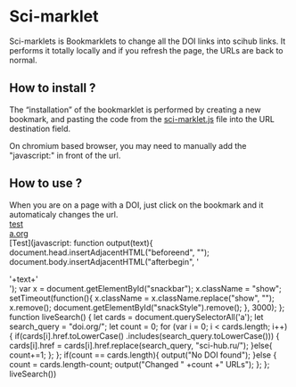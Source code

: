 # Sci-marklet
Sci-marklets is Bookmarklets to change all the DOI links into scihub links. It performs it totally locally and if you refresh the page, the URLs are back to normal.

## How to install ?
The “installation” of the bookmarklet is performed by creating a new bookmark, and pasting the code from the [sci-marklet.js](sci-marklet.js) file into the URL destination field.

On chromium based browser, you may need to manually add the "javascript:" in front of the url.

## How to use ?
When you are on a page with a DOI, just click on the bookmark and it automaticaly changes the url. </br>
<a href ="exemple.com">test</a> </br>
[a.org](b.org)</br>
[Test](javascript:  function output(text){    document.head.insertAdjacentHTML(&quot;beforeend&quot;, &quot;<style id='snackStyle'> \        /*snackbar layout code from https://www.w3schools.com/howto/howto_js_snackbar.asp*/ \        #snackbar  {\              visibility:  hidden;   /*  Hidden  by  default.  Visible  on  click  */\              min-width:  250px;   /*  Set  a  default  minimum  width  */\              margin-left:  -125px;  /*  Divide  value  of  min-width  by  2  */\              background-color:  #333;  /*  Black  background  color  */\              color:  #fff;  /*  White  text  color  */\              text-align:  center;  /*  Centered  text  */\              border-radius:  2px;  /*  Rounded  borders  */\              padding:  16px;  /*  Padding  */\              position:  fixed;  /*  Sit  on  top  of  the  screen  */\              z-index:  1;  /*  Add  a  z-index  if  needed  */\              left:  50%;  /*  Center  the  snackbar  */\              bottom:  30px;  /*  30px  from  the  bottom  */\          }  \          /*  Show  the  snackbar  when  clicking  on  a  button  (class  added  with  JavaScript)  */  \          #snackbar.show  {\              visibility:  visible;  /*  Show  the  snackbar  */  \              /*  Add  animation:  Take  0.5  seconds  to  fade  in  and  out  the  snackbar.\              However,  delay  the  fade  out  process  for  2.5  seconds  */\              -webkit-animation:  fadein  0.5s,  fadeout  0.5s  2.5s;\              animation:  fadein  0.5s,  fadeout  0.5s  2.5s;\          }\          /*  Animations  to  fade  the  snackbar  in  and  out  */\          @-webkit-keyframes  fadein  {\              from  {bottom:  0;  opacity:  0;}\              to  {bottom:  30px;  opacity:  1;}\          }\          @keyframes  fadein  {\              from  {bottom:  0;  opacity:  0;}\              to  {bottom:  30px;  opacity:  1;}\          }\          @-webkit-keyframes  fadeout  {\              from  {bottom:  30px;  opacity:  1;}\              to  {bottom:  0;  opacity:  0;}\          }\          @keyframes  fadeout  {\              from  {bottom:  30px;  opacity:  1;}\              to  {bottom:  0;  opacity:  0;}\          }\          </style>&quot;);      document.body.insertAdjacentHTML(&quot;afterbegin&quot;,  '<div  id=&quot;snackbar&quot;>'+text+'</div>');      var  x  =  document.getElementById(&quot;snackbar&quot;);      x.className  =  &quot;show&quot;;      setTimeout(function(){          x.className  =  x.className.replace(&quot;show&quot;,  &quot;&quot;);          x.remove();          document.getElementById(&quot;snackStyle&quot;).remove();      },  3000);    };    function  liveSearch()  {      let  cards  =  document.querySelectorAll('a');      let  search_query  =  &quot;doi.org/&quot;;      let  count  =  0;      for  (var  i  =  0;  i  <  cards.length;  i++)  {          if(cards[i].href.toLowerCase()              .includes(search_query.toLowerCase()))  {                  cards[i].href  =  cards[i].href.replace(search_query,  &quot;sci-hub.ru/&quot;);          }else{              count+=1;          };      };      if(count  ==  cards.length){          output(&quot;No  DOI  found&quot;);      }else  {          count  =  cards.length-count;          output(&quot;Changed  &quot;  +count  +&quot;  URLs&quot;);      };  };  liveSearch())
